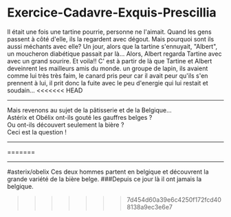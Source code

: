 
# Exercice-Cadavre-Exquis-Prescillia
  Il était une fois une tartine pourrie,
  personne ne l'aimait.
  Quand les gens passent à côté d'elle,
  ils la regardent avec dégout.
  Mais pourquoi sont ils aussi méchants avec elle?
  Un jour, alors que la tartine s'ennuyait,
  "Albert", un moucheron diabétique passait par là...
  Alors, Albert regarda Tartine avec avec un grand sourire.
  Et voila!!
  C' est à partir de là que Tartine et Albert deveinrent les mailleurs amis du monde.
 un groupe de lapin, ils avaient comme lui très très faim, le canard pris peur car il avait peur qu'ils s'en prennent à lui, il prit donc la fuite avec le peu d'energie qui lui restait et soudain...
<<<<<<< HEAD
 ___
 Mais revenons au sujet de la pâtisserie et de la Belgique...   
 Astérix et Obélix ont-ils gouté les gauffres belges ?   
 Ou ont-ils découvert seulement la bière ?  
 Ceci est la question !
 ____

=======

______
#asterix/obelix
Ces deux hommes partent en belgique et découvrent la grande variété de la bière belge.
###Depuis ce jour là il ont jamais la belgique. 
>>>>>>> 7d454d60a39e6c4250f172fcd408138a9ec3e6e7
